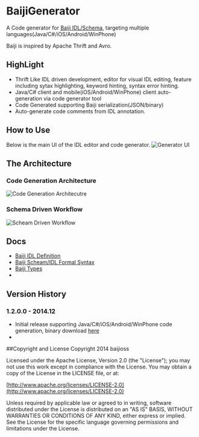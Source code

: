 BaijiGenerator
==============

A Code generator for [Baiji IDL/Schema](https://github.com/baijioss/BaijiGenerator.Net/wiki/Baiji-IDL-Formal-Syntax), targeting multiple languages(Java/C#/iOS/Android/WinPhone)

Baiji is inspired by Apache Thrift and Avro.


## HighLight
* Thrift Like IDL driven development, editor for visual IDL editing, feature including sytax highlighting, keyword hinting, syntax error hinting.
* Java/C# client and mobile(iOS/Android/WinPhone) client auto-generation via code generator tool
* Code Generated supporting Baiji serialization(JSON/binary)
* Auto-generate code comments from IDL annotation.


## How to Use
Below is the main UI of the IDL editor and code generator.
![Generator UI](https://raw.githubusercontent.com/baijioss/BaijiGenerator.Net/master/Doc/GeneratorUI.png)

## The Architecture

### Code Generation Architecture
![Code Generation Architecutre](https://raw.githubusercontent.com/baijioss/BaijiGenerator.Net/master/Doc/Codegen_Arch.png)

### Schema Driven Workflow
![Scheam Driven Workflow](https://raw.githubusercontent.com/baijioss/BaijiGenerator.Net/master/Doc/Schema_Driven.png)

## Docs
  * [Baiji IDL Definition](https://github.com/baijioss/BaijiGenerator.Net/wiki/Baiji-IDL-Definition)
  * [Baiji Scheam/IDL Formal Syntax](https://github.com/baijioss/BaijiGenerator.Net/wiki/Baiji-IDL-Formal-Syntax)
  * [Baiji Types](https://github.com/baijioss/BaijiGenerator.Net/wiki/Baiji-Types)
  * 

## Version History

### 1.2.0.0 - 2014.12
  * Initial release supporting Java/C#/iOS/Android/WinPhone code generation, binary download [here](https://github.com/baijioss/BaijiGenerator.Net/releases/download/v1.2.0.0/BaijiEditor_v1.2.0.0.rar)
  * 


##Copyright and License
Copyright 2014 baijioss

Licensed under the Apache License, Version 2.0 (the "License"); you may not use this work except in compliance with the License. You may obtain a copy of the License in the LICENSE file, or at:

[http://www.apache.org/licenses/LICENSE-2.0](http://www.apache.org/licenses/LICENSE-2.0)

Unless required by applicable law or agreed to in writing, software distributed under the License is distributed on an "AS IS" BASIS, WITHOUT WARRANTIES OR CONDITIONS OF ANY KIND, either express or implied. See the License for the specific language governing permissions and limitations under the License.


